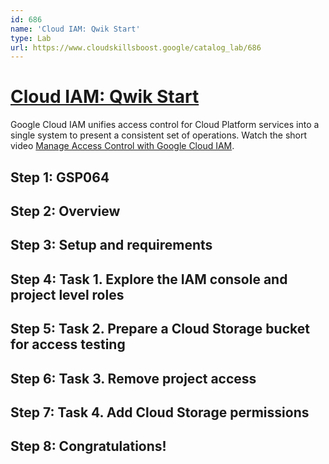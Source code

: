 ```yaml
---
id: 686
name: 'Cloud IAM: Qwik Start'
type: Lab
url: https://www.cloudskillsboost.google/catalog_lab/686
---
```


# [Cloud IAM: Qwik Start](https://www.cloudskillsboost.google/catalog_lab/686)

Google Cloud IAM unifies access  control for Cloud Platform services into a single system to present a consistent set of operations. Watch the short video <A HREF="https://youtu.be/PqMGmRhKsnM">Manage Access Control with Google Cloud IAM</A>.

## Step 1: GSP064

## Step 2: Overview

## Step 3: Setup and requirements

## Step 4: Task 1. Explore the IAM console and project level roles

## Step 5: Task 2. Prepare a Cloud Storage bucket for access testing

## Step 6: Task 3. Remove project access

## Step 7: Task 4. Add Cloud Storage permissions

## Step 8: Congratulations!
